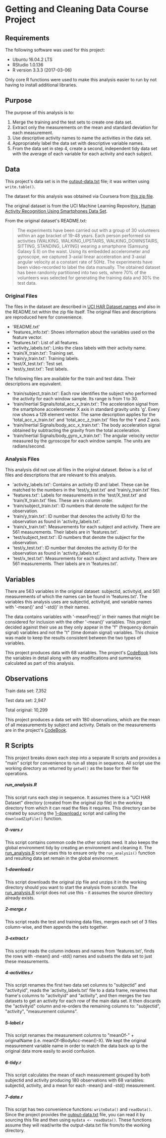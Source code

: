 Getting and Cleaning Data Course Project
=======================

Requirements
----
The following software was used for this project:

- Ubuntu 16.04.2 LTS
- RStudio 1.0.136
- R version 3.3.3 (2017-03-06)

Only core R functions were used to make this analysis easier to run by not having to install additional libraries.

Purpose
----
The purpose of this analysis is to:

1. Merge the training and the test sets to create one data set.
2. Extract only the measurements on the mean and standard deviation for each measurement.
3. Use descriptive activity names to name the activities in the data set.
4. Appropriately label the data set with descriptive variable names.
5. From the data set in step 4, create a second, independent tidy data set with the average of each variable for each activity and each subject.

Data
----
This project's data set is in the [output-data.txt](output-data.txt) file; it was written using ``write.table()``.

The dataset for this analysis was obtained via Coursera from [this zip file](https://d396qusza40orc.cloudfront.net/getdata/projectfiles/UCI%20HAR%20Dataset.zip).

The original dataset is from the UCI Machine Learning Repository, [Human Activity Recognition Using Smartphones Data Set](http://archive.ics.uci.edu/ml/datasets/Human+Activity+Recognition+Using+Smartphones).

From the original dataset's README.txt:
> The experiments have been carried out with a group of 30 volunteers within an age bracket of 19-48 years. Each person performed six activities (WALKING, WALKING\_UPSTAIRS, WALKING\_DOWNSTAIRS, SITTING, STANDING, LAYING) wearing a smartphone (Samsung Galaxy S II) on the waist. Using its embedded accelerometer and gyroscope, we captured 3-axial linear acceleration and 3-axial angular velocity at a constant rate of 50Hz. The experiments have been video-recorded to label the data manually. The obtained dataset has been randomly partitioned into two sets, where 70% of the volunteers was selected for generating the training data and 30% the test data.

### Original Files
The files in the dataset are described in [UCI HAR Dataset.names](http://archive.ics.uci.edu/ml/machine-learning-databases/00240/UCI%20HAR%20Dataset.names) and also in the README.txt within the zip file itself. The original files and descriptions are reproduced here for convenience.

- 'README.txt'
- 'features\_info.txt': Shows information about the variables used on the feature vector.
- 'features.txt': List of all features.
- 'activity\_labels.txt': Links the class labels with their activity name.
- 'train/X\_train.txt': Training set.
- 'train/y\_train.txt': Training labels.
- 'test/X\_test.txt': Test set.
- 'test/y\_test.txt': Test labels.

The following files are available for the train and test data. Their descriptions are equivalent. 

- 'train/subject\_train.txt': Each row identifies the subject who performed the activity for each window sample. Its range is from 1 to 30. 
- 'train/Inertial Signals/total\_acc\_x\_train.txt': The acceleration signal from the smartphone accelerometer X axis in standard gravity units 'g'. 
  Every row shows a 128 element vector. The same description applies for the 'total\_acc\_x\_train.txt' and 'total\_acc\_z\_train.txt' files for the Y and Z axis. 
- 'train/Inertial Signals/body\_acc\_x\_train.txt': The body acceleration signal obtained by subtracting the gravity from the total acceleration. 
- 'train/Inertial Signals/body\_gyro\_x\_train.txt': The angular velocity vector measured by the gyroscope for each window sample. The units are radians/second. 

### Analysis Files
This analysis did not use all files in the original dataset. Below is a list of files and descriptions that are relevant to this analysis.

- 'activity\_labels.txt': Contains an activity ID and label. These can be matched to the numbers in the 'test/y\_test.txt' and 'train/y\_train.txt' files.
- 'features.txt': Labels for measurements in the 'test/X\_test.txt' and 'train/X\_train.txt' files. These are in column order.
- 'train/subject\_train.txt': ID numbers that denote the subject for the observation.
- 'train/y\_train.txt': ID number that denotes the activity ID for the observation as found in 'activity\_labels.txt'.
- 'train/x\_train.txt': Measurements for each subject and activity. There are 561 measurements. Their labels are in 'features.txt'.
- 'test/subject\_test.txt': ID numbers that denote the subject for the observation.
- 'test/y\_test.txt': ID number that denotes the activity ID for the observation as found in 'activity\_labels.txt'.
- 'test/x\_test.txt': Measurements for each subject and activity. There are 561 measurements. Their labels are in 'features.txt'.

Variables
----
There are 563 variables in the original dataset: subjectid, activityid, and 561 measurements of which the names can be found in 'features.txt'. The variables this analysis uses are subjectid, activityid, and variable names with '-mean()' and '-std()' in their names.

The data contains variables with '-meanFreq()' in their names that might be considered for inclusion with the other '-mean()' variables. This project decided against their use as they only appear in the "f" (frequency domain signal) variables and not the "t" (time domain signal) variables. This choice was made to keep the results consistent between the two types of variables.

This project produces data with 68 variables. The project's [CodeBook](CodeBook.md) lists the variables in detail along with any modifications and summaries calculated as part of this analysis.

Observations
----
Train data set: 7,352

Test data set: 2,947

Total original: 10,299

This project produces a data set with 180 observations, which are the mean of all measurements by subject and activity. Details on the measurements are in the project's [CodeBook](CodeBook.md).

R Scripts
----
This project breaks down each step into a separate R scripts and provides a "main" script for convenience to run all steps in sequence. All script use the working directory as returned by ``getwd()`` as the base for their file operations.

##### run\_analysis.R
This script runs each step in sequence. It assumes there is a "UCI HAR Dataset" directory (created from the original zip file) in the working directory from which it can read the files it requires. This directory can be created by sourcing the [1-download.r](1-download.r) script and calling the ``downloadZipFile()`` function.

##### 0-vars.r
This script contains common code the other scripts need. It also keeps the global environment tidy by creating an environment and cleaning it. The [run\_analysis.R](run\_analysis.R) script uses this to ensure only the ``run_analysis()`` function and resulting data set remain in the global environment.

##### 1-download.r
This script downloads the original zip file and unzips it in the working directory should you want to start the analysis from scratch. The [run\_analysis.R](run\_analysis.R) script does not use this - it assumes the source directory already exists.

##### 2-merge.r
This script reads the test and training data files, merges each set of 3 files column-wise, and then appends the sets together.

##### 3-extract.r
This script reads the column indexes and names from 'features.txt', finds the rows with -mean() and -std() names and subsets the data set to just these measurements.

##### 4-activities.r
This script renames the first two data set columns to "subjectid" and "activityid", reads the 'activity\_labels.txt' file to a data frame, renames that frame's columns to "activityid" and "activity", and then merges the two datasets to get an activity for each row of the main data set. It then discards the "activityid" column and re-orders the remaining columns to: "subjectid", "activity", "measurement columns".

##### 5-label.r
This script renames the measurement columns to "meanOf-" + originalName (i.e. meanOf-tBodyAcc-mean()-X). We kept the original measurement variable name in order to match the data back up to the original data more easily to avoid confusion.

##### 6-tidy.r
This script calculates the mean of each measurement grouped by both subjectid and activity producing 180 observations with 68 variables: subjectid, activity, and a mean for each -mean() and -std() measurement.

##### 7-data.r
This script has two convenience functions: ``writeData()`` and ``readData()``. Since the project provides the [output-data.txt](output-data.txt) file, you can read it by sourcing this file and then using ``mydata <- readData()``. These functions assume they will read/write the output-data.txt file from/to the working directory.

